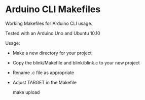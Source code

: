 Arduino CLI Makefiles
=====================

Working Makefiles for Arduino CLI usage.

Tested with an Arduino Uno and Ubuntu 10.10

Usage:

- Make a new directory for your project
- Copy the blink/Makefile and blink/blink.c to your new project
- Rename .c file as appropriate
- Adjust TARGET in the Makefile

	make upload

